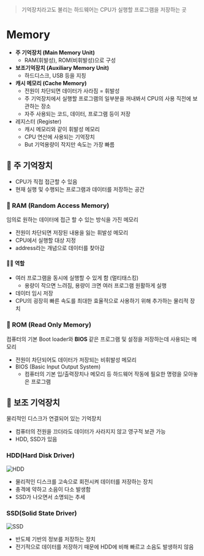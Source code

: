 > 기억장치라고도 불리는 하드웨어는 CPU가 실행할 프로그램을 저장하는 곳
# Memory 

- **주 기억장치 (Main Memory Unit)**
  - RAM(휘발성), ROM(비휘발성)으로 구성
- **보조기억장치 (Auxiliary Memory Unit)**
  - 하드디스크, USB 등을 지칭
- **캐시 메모리 (Cache Memory)**
  - 전원이 차단되면 데이터가 사라짐 = 휘발성
  - 주 기억장치에서 실행할 프로그램의 일부분을 꺼내봐서 CPU의 사용 직전에 보관하는 장소
  - 자주 사용되는 코드, 데이터, 프로그램 등이 저장
- 레지스터 (Register)
  - 캐시 메모리와 같이 휘발성 메모리
  - CPU 연산에 사용되는 기억장치
  - But 기억용량이 작지만 속도는 가장 빠름

## 📌 주 기억장치
- CPU가 직접 접근할 수 있음
- 현재 실행 및 수행되는 프로그램과 데이터를 저장하는 공간
### 🙋 RAM (Random Access Memory)
임의로 원하는 데이터에 접근 할 수 있는 방식을 가진 메모리
- 전원이 차단되면 저장된 내용을 잃는 휘발성 메모리
- CPU에서 실행할 대상 지정
- address라는 개념으로 데이터를 찾아감
#### 🧑‍💻 역할
- 여러 프로그램을 동시에 실행할 수 있게 함 (멀티태스킹)
  - 용량이 작으면 느려짐, 용량이 크면 여러 프로그램 원활하게 실행
- 데이터 임시 저장
- CPU의 굉장히 빠른 속도를 최대한 효율적으로 사용하기 위해 추가하는 물리적 장치

### 🙋 ROM (Read Only Memory)
컴퓨터의 기본 Boot loader와 **BIOS** 같은 프로그램 및 설정을 저장하는데 사용되는 메모리
- 전원이 차단되어도 데이터가 저장되는 비휘발성 메모리
- BIOS (Basic Input Output System)
  - 컴퓨터의 기본 입/출력장치나 메모리 등 하드웨어 작동에 필요한 명령을 모아놓은 프로그램

## 📌 보조 기억장치
물리적인 디스크가 연결되어 있는 기억장치
- 컴퓨터의 전원을 끄더라도 데이터가 사라지지 않고 영구적 보관 가능
- HDD, SSD가 있음

### HDD(Hard Disk Driver)
![HDD](https://velog.velcdn.com/images/alicesykim95/post/ba2791af-5231-4ec9-a2fb-0926d9d29821/%5B%E1%84%89%E1%85%A1%E1%84%8C%E1%85%B5%E1%86%AB%E1%84%8C%E1%85%A1%E1%84%85%E1%85%AD%5D%20%E1%84%8E%E1%85%A1%E1%84%85%E1%85%A3%E1%86%BC%E1%84%8B%E1%85%AD%E1%86%BC%20%E1%84%92%E1%85%A1%E1%84%83%E1%85%B3%E1%84%83%E1%85%B3%E1%84%85%E1%85%A1%E1%84%8B%E1%85%B5%E1%84%87%E1%85%B3%20Endurastar%20J4K320(1).jpeg)

- 물리적인 디스크를 고속으로 회전시켜 데이터를 저장하는 장치
- 충격에 약하고 소음이 다소 발생함
- SSD가 나오면서 소명되는 추세

### SSD(Solid State Driver)
![SSD](https://velog.velcdn.com/images%2Falicesykim95%2Fpost%2F8ef1ca38-7f9d-4d71-af54-85de9f55cd12%2Fintel-ssd-670p_720.jpeg)

- 반도체 기반의 정보를 저장하는 장치
- 전기적으로 데이터를 저장하기 때문에 HDD에 비해 빠르고 소음도 발생하지 않음